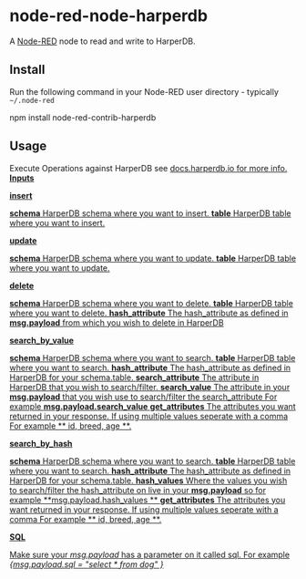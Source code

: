 node-red-node-harperdb
========================
A <a href="http://nodered.org" target="_new">Node-RED</a> node to read and write to HarperDB.

Install
-------

Run the following command in your Node-RED user directory - typically `~/.node-red`

 npm install node-red-contrib-harperdb


Usage
-----

Execute Operations against HarperDB see <a href="http://docs.harperdb.io">docs.harperdb.io for more info. 
**Inputs**

 **insert**
 
  **schema** HarperDB schema where you want to insert. 
  **table** HarperDB table where you want to insert. 


 

 **update**
 
  **schema** HarperDB schema where you want to update. 
  **table** HarperDB table where you want to  update. 
 


 **delete**
 
  **schema** HarperDB schema where you want to delete. 
  **table** HarperDB table where you want to delete. 
  **hash_attribute** The hash_attribute as defined in **msg.payload** from which you wish to delete in HarperDB

 




 **search_by_value**
 
  **schema** HarperDB schema where you want to search. 
  **table** HarperDB table where you want to search. 
  **hash_attribute** The hash_attribute as defined in HarperDB for your schema.table. 
  **search_attribute** The attribute in HarperDB that you wish to search/filter. 
  **search_value** The attribute in your **msg.payload** that you wish use to search/filter the search_attribute For example **msg.payload.search_value** 
  **get_attributes** The attributes you want returned in your response.  If using multiple values seperate with a comma For example ** id, breed, age **.  

 
**search_by_hash**
 
  **schema** HarperDB schema where you want to search. 
  **table** HarperDB table where you want to search. 
  **hash_attribute** The hash_attribute as defined in HarperDB for your schema.table. 
  **hash_values** Where the values you wish to search/filter the hash_attribute on live in your **msg.payload**  so for example **msg.payload.hash_values **
  **get_attributes** The attributes you want returned in your response.  If using multiple values seperate with a comma For example ** id, breed, age **.  

 
 **SQL**
 
 Make sure your *msg.payload* has a parameter on it called sql.  For example *{msg.payload.sql = "select * from dog" }*
 